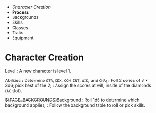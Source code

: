 
<!-- .margin.compass -->
* _Character Creation_
* **Process**
* Backgrounds
* Skills
* Classes
* Traits
* Equipment


# Character Creation

Level
: A new character is level 1.

Abilities
: Determine `STR`, `DEX`, `CON`, `INT`, `WIS`, and `CHA`;
: Roll 2 series of 6 × 3d6; pick best of the 2;
: Assign the scores at will, inside of the diamonds (`AC` slot).

~~${PAGE_BACKGROUNDS}~~Background
: Roll 1d6 to determine which background applies;
: Follow the background table to roll or pick skills.

<!--
~~p6~~Ability TCs
: Compute `STR TC`, `DEX TC`, `CON TC`, `INT TC`, `WIS TC`, and `CHA TC`;
: `STR TC` = 21 - `STR` and so on.

~~p6~~Other TCs
: Compute `Body TC`, `Soul TC`, `Physical TC`, `Evasion TC`, `Mental TC`, `Learning TC`, `Impulse TC`, and `All TC`.

~~p6~~Initiative
: The INI modifier is equal to 21 - `Impulse TC`;
: Compute other `DC`s (21 - `TC`).

~~p10-11~~Class
: Select a character class;
: `Fighter`, `Dabster`, or `Caster`.

~~p12-13~~Traits
: They represent side talents or particular specializations;
: Choose a trait and if 1d20 ≥ Trait Ability TC, add 1 level to it, else nothing.

~~p7~~Skills
: Pick 2 extra skills (caster skills are off limits for non `Casters`)

~~p14~~Hit Points
: `Fighter` → 1d8+3 | `Dabster` → 1d8 |<br/>`Caster` → 1d8-1;
: Roll 1d20  ≥ `CON TC`, if successful roll 2d8 and keep the best else roll 1d8;
: Apply trait modifiers if any;
: Minimum HP is 1.

~~p14~~Cast Points
: `Caster` → 1d8 | `Dabster/Fighter - Caster` → 1d6;
: Roll 1d20 ≥ `Mental TC`, if successful, roll 2 dice keep the best, else roll 1 die;
: Apply trait modifiers if any;
: Minimum CP is 1.

~~p31~~Spells
: A `Caster` is granted 2 _spell forms_ and 1 _spell colour_;
: Roll 1d20 ≥ `Soul TC`, grant a 2nd _spell colour_ if successful.

~~p15~~Name
: Give the character a name.

~~p16-17~~Equipment
: Determine the equipment of the character with the referee.
-->

